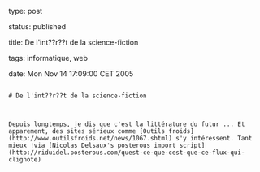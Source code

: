 type: post
status: published
title: De l'int??r??t de la science-fiction
tags: informatique, web
date: Mon Nov 14 17:09:00 CET 2005
~~~~~~
# De l'int??r??t de la science-fiction

Depuis longtemps, je dis que c'est la littérature du futur ... Et apparement, des sites sérieux comme [Outils froids](http://www.outilsfroids.net/news/1067.shtml) s'y intéressent. Tant mieux !via [Nicolas Delsaux's posterous import script](http://riduidel.posterous.com/quest-ce-que-cest-que-ce-flux-qui-clignote)
